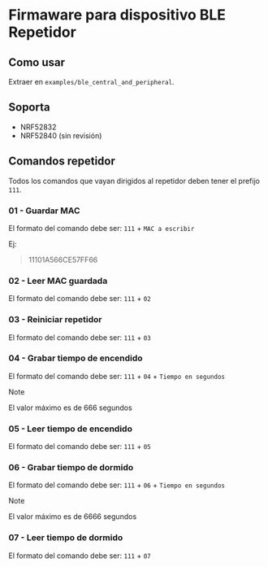 # Firmaware para dispositivo BLE Repetidor

## Como usar
Extraer en `examples/ble_central_and_peripheral`.

## Soporta
- NRF52832
- NRF52840 (sin revisión)


## Comandos repetidor

Todos los comandos que vayan dirigidos al repetidor deben tener el prefijo `111`.


### 01 - Guardar MAC

El formato del comando debe ser:
`111` + `MAC a escribir`

Ej:
>11101A566CE57FF66


### 02 - Leer MAC guardada

El formato del comando debe ser:
`111` + `02`


### 03 - Reiniciar repetidor

El formato del comando debe ser:
`111` + `03`


### 04 - Grabar tiempo de encendido

El formato del comando debe ser:
`111` + `04` + `Tiempo en segundos`

> [!NOTE]
> El valor máximo es de 666 segundos


### 05 - Leer tiempo de encendido

El formato del comando debe ser:
`111` + `05`


### 06 - Grabar tiempo de dormido

El formato del comando debe ser:
`111` + `06` + `Tiempo en segundos`
> [!NOTE]
> El valor máximo es de 6666 segundos


### 07 - Leer tiempo de dormido

El formato del comando debe ser:
`111` + `07`